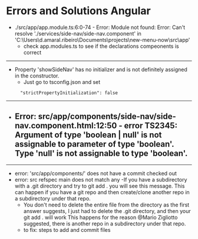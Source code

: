 # Errors and Solutions Angular

- ./src/app/app.module.ts:6:0-74 - Error: Module not found: Error: Can't resolve './services/side-nav/side-nav.component' in 'C:\Users\d.amaral.ribeiro\Documents\projects\new-menu-now\src\app'
  - check app.modules.ts to see if the declarations compeonents is correct
 
--- 
- Property 'showSideNav' has no initializer and is not definitely assigned in the constructor.
  - Just go to tsconfig.json and set
  ```
    "strictPropertyInitialization": false
  ```
---

- Error: src/app/components/side-nav/side-nav.component.html:12:50 - error TS2345: Argument of type 'boolean | null' is not assignable to parameter of type 'boolean'. 
  Type 'null' is not assignable to type 'boolean'.
   -
   
---

- error: 'src/app/components/' does not have a commit checked out
- error: src refspec main does not match any
  -If you have a subdirectory with a .git directory and try to git add . you will see this message. This can happen if you have a git repo and then create/clone another repo in a subdirectory under that repo.
  - You don't need to delete the entire file from the directory as the first answer suggests, I just had to delete the .git directory, and then your git add . will work This happens for the reason @Mario Zigliotto suggested, there is another repo in a subdirectory under that repo. 
  - to fix: steps to add and commit files
